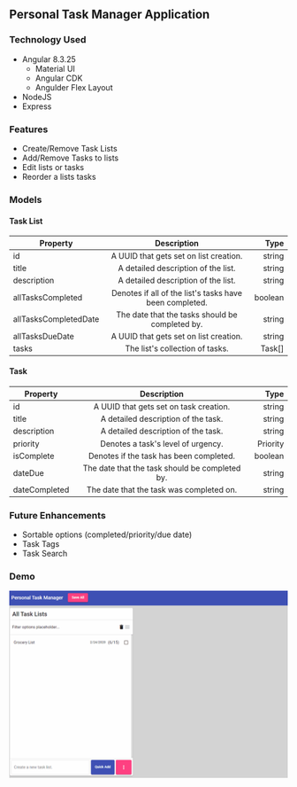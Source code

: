 ## Personal Task Manager Application

### Technology Used
* Angular 8.3.25
  * Material UI
  * Angular CDK
  * Angulder Flex Layout
* NodeJS
* Express

### Features
* Create/Remove Task Lists
* Add/Remove Tasks to lists
* Edit lists or tasks
* Reorder a lists tasks

### Models
#### Task List
| Property       | Description       | Type  |
| ------------- |:-------------:| -----:|
| id | A UUID that gets set on list creation. | string |
| title | A detailed description of the list. | string |
| description | A detailed description of the list. | string |
| allTasksCompleted | Denotes if all of the list's tasks have been completed. | boolean |
| allTasksCompletedDate | The date that the tasks should be completed by. | string |
| allTasksDueDate | A UUID that gets set on list creation. | string |
| tasks | The list's collection of tasks. | Task[] |
#### Task
| Property       | Description       | Type  |
| ------------- |:-------------:| -----:|
| id | A UUID that gets set on task creation. | string |
| title | A detailed description of the task. | string |
| description | A detailed description of the task. | string |
| priority | Denotes a task's level of urgency. | Priority |
| isComplete | Denotes if the task has been completed. | boolean |
| dateDue | The date that the task should be completed by. | string |
| dateCompleted | The date that the task was completed on. | string |

### Future Enhancements
* Sortable options (completed/priority/due date)
* Task Tags
* Task Search

### Demo
![Usage example](https://github.com/andrewmis/Cohen-Project/blob/master/Demo/Demo%20GIF.gif)
